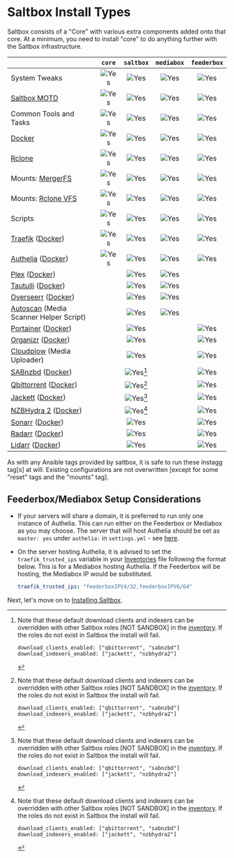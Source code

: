# Saltbox Install Types

Saltbox consists of a "Core" with various extra components added onto that core.  At a minimum, you need to install "core" to do anything further with the Saltbox infrastructure.

|                                                                                                                      |     `core`    |   `saltbox`   |  `mediabox`   |  `feederbox`  |
|:---------------------------------------------------------------------------------------------------------------------|:-------------:|:-------------:|:-------------:|:-------------:|
| System Tweaks                                                                                                        |  ![Yes][yes]  |  ![Yes][yes]  |  ![Yes][yes]  |  ![Yes][yes]  |
| [Saltbox MOTD](https://github.com/saltyorg/motd)                                                                     |  ![Yes][yes]  |  ![Yes][yes]  |  ![Yes][yes]  |  ![Yes][yes]  |
| Common Tools and Tasks                                                                                               |  ![Yes][yes]  |  ![Yes][yes]  |  ![Yes][yes]  |  ![Yes][yes]  |
| [Docker](https://www.docker.com/community-edition)                                                                   |  ![Yes][yes]  |  ![Yes][yes]  |  ![Yes][yes]  |  ![Yes][yes]  |
| [Rclone](https://rclone.org)                                                                                         |  ![Yes][yes]  |  ![Yes][yes]  |  ![Yes][yes]  |  ![Yes][yes]  |
| Mounts: [MergerFS](https://github.com/trapexit/mergerfs)                                                             |  ![Yes][yes]  |  ![Yes][yes]  |  ![Yes][yes]  |  ![Yes][yes]  |
| Mounts: [Rclone VFS](https://rclone.org/commands/rclone_mount/#vfs-virtual-file-system)                              |  ![Yes][yes]  |  ![Yes][yes]  |  ![Yes][yes]  |  ![Yes][yes]  |
| Scripts                                                                                                              |  ![Yes][yes]  |  ![Yes][yes]  |  ![Yes][yes]  |  ![Yes][yes]  |
| [Traefik](https://traefik.io/traefik/) ([Docker](https://hub.docker.com/_/traefik/))                                 |  ![Yes][yes]  |  ![Yes][yes]  |  ![Yes][yes]  |  ![Yes][yes]  |
| [Authelia](https://www.authelia.com/) ([Docker](https://hub.docker.com/r/authelia/authelia))                         |  ![Yes][yes]  |  ![Yes][yes]  |  ![Yes][yes]  |  ![Yes][yes]  |
| [Plex](https://www.plex.tv) ([Docker](https://github.com/plexinc/pms-docker))                                        |               |  ![Yes][yes]  |  ![Yes][yes]  |               |
| [Tautulli](http://tautulli.com/) ([Docker](https://github.com/Tautulli/Tautulli-Docker))                             |               |  ![Yes][yes]  |  ![Yes][yes]  |               |
| [Overseerr](https://docs.overseerr.dev/)  ([Docker](https://github.com/sct/overseerr))                               |               |  ![Yes][yes]  |  ![Yes][yes]  |               |
| [Autoscan](https://github.com/Cloudbox/autoscan) (Media Scanner Helper Script)                                       |               |  ![Yes][yes]  |  ![Yes][yes]  |               |
| [Portainer](https://portainer.io) ([Docker](https://hub.docker.com/r/portainer/portainer/))                          |               |  ![Yes][yes]  |               |  ![Yes][yes]  |
| [Organizr](https://github.com/causefx/Organizr) ([Docker](https://github.com/linuxserver/docker-organizr))           |               |  ![Yes][yes]  |               |  ![Yes][yes]  |
| [Cloudplow](https://github.com/l3uddz/cloudplow) (Media Uploader)                                                    |               |  ![Yes][yes]  |               |  ![Yes][yes]  |
| [SABnzbd](https://sabnzbd.org/) ([Docker](https://github.com/hotio/docker-sabnzbd))                                  |               |  ![Yes][yes][^1]  |               |  ![Yes][yes]  |
| [Qbittorrent](https://github.com/qbittorrent/qBittorrent) ([Docker](https://hub.docker.com/r/saltydk/qbittorrent))   |               |  ![Yes][yes][^1]  |               |  ![Yes][yes]  |
| [Jackett](https://github.com/Jackett/Jackett) ([Docker](https://github.com/hotio/docker-jackett))                    |               |  ![Yes][yes][^1]  |               |  ![Yes][yes]  |
| [NZBHydra 2](https://github.com/theotherp/nzbhydra2) ([Docker](https://github.com/hotio/docker-nzbhydra2))           |               |  ![Yes][yes][^1]  |               |  ![Yes][yes]  |
| [Sonarr](https://sonarr.tv) ([Docker](https://github.com/hotio/docker-sonarr))                                       |               |  ![Yes][yes]  |               |  ![Yes][yes]  |
| [Radarr](https://radarr.video) ([Docker](https://github.com/hotio/docker-radarr))                                    |               |  ![Yes][yes]  |               |  ![Yes][yes]  |
| [Lidarr](https://lidarr.audio) ([Docker](https://github.com/hotio/docker-lidarr))                                    |               |  ![Yes][yes]  |               |  ![Yes][yes]  |

  [yes]:../../images/check-mark.png

[^1]:
    Note that these default download clients and indexers can be overridden with other Saltbox roles [NOT SANDBOX] in the [inventory](../inventory/index.md).  If the roles do not exist in Saltbox the install will fail.
    ```
    download_clients_enabled: ["qbittorrent", "sabnzbd"]
    download_indexers_enabled: ["jackett", "nzbhydra2"]
    ```

As with any Ansible tags provided by saltbox, it is safe to run these instagg tag[s] at will.  Existing configurations are not overwritten [except for some "reset" tags and the "mounts" tag].

## Feederbox/Mediabox Setup Considerations

- If your servers will share a domain, it is preferred to run only one instance of Authelia. This can run either on the Feederbox or Mediabox as you may choose. The server that will host Authelia should be set as `master: yes` under `authelia:` in `settings.yml` - see [here](../install/install.md#__code_8_annotation_6).

- On the server hosting Authelia, it is advised to set the `traefik_trusted_ips` variable in your [Inventories](../inventory/index.md) file following the format below. This is for a Mediabox hosting Authelia. If the Feederbox will be hosting, the Mediabox IP would be substituted.

  ```yaml
  traefik_trusted_ips: "feederboxIPV4/32,feederboxIPV6/64"
  ```

Next, let's move on to [Installing Saltbox](../install/install.md).

<!--
:heavy_check_mark:
-->
